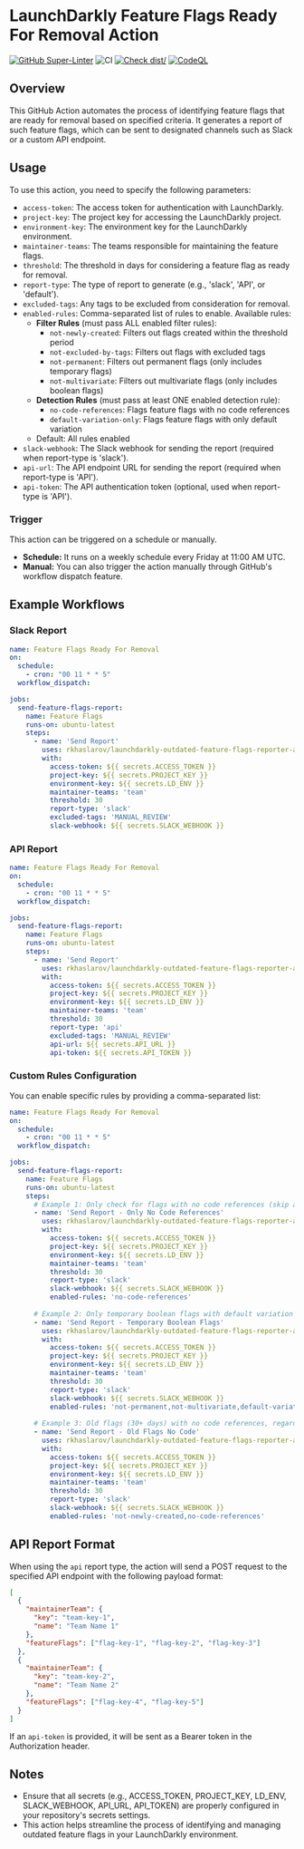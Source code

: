 # LaunchDarkly Feature Flags Ready For Removal Action

[![GitHub Super-Linter](https://github.com/rkhaslarov/launchdarkly-outdated-feature-flags-reporter-action/actions/workflows/linter.yml/badge.svg)](https://github.com/super-linter/super-linter)
![CI](https://github.com/rkhaslarov/launchdarkly-outdated-feature-flags-reporter-action/actions/workflows/ci.yml/badge.svg)
[![Check dist/](https://github.com/rkhaslarov/launchdarkly-outdated-feature-flags-reporter-action/actions/workflows/check-dist.yml/badge.svg)](https://github.com/rkhaslarov/launchdarkly-outdated-feature-flags-reporter-action/actions/workflows/check-dist.yml)
[![CodeQL](https://github.com/rkhaslarov/launchdarkly-outdated-feature-flags-reporter-action/actions/workflows/codeql-analysis.yml/badge.svg)](https://github.com/rkhaslarov/launchdarkly-outdated-feature-flags-reporter-action/actions/workflows/codeql-analysis.yml)

## Overview

This GitHub Action automates the process of identifying feature flags that
are ready for removal based on specified criteria.
It generates a report of such feature flags, which can be sent
to designated channels such as Slack or a custom API endpoint.

## Usage

To use this action, you need to specify the following parameters:

- `access-token`: The access token for authentication with LaunchDarkly.
- `project-key`: The project key for accessing the LaunchDarkly project.
- `environment-key`: The environment key for the LaunchDarkly environment.
- `maintainer-teams`: The teams responsible for maintaining the feature flags.
- `threshold`: The threshold in days for considering a feature flag as ready
   for removal.
- `report-type`: The type of report to generate (e.g., 'slack', 'API', or
  'default').
- `excluded-tags`: Any tags to be excluded from consideration for removal.
- `enabled-rules`: Comma-separated list of rules to enable. Available rules:
  - **Filter Rules** (must pass ALL enabled filter rules):
    - `not-newly-created`: Filters out flags created within the threshold period
    - `not-excluded-by-tags`: Filters out flags with excluded tags
    - `not-permanent`: Filters out permanent flags (only includes temporary flags)
    - `not-multivariate`: Filters out multivariate flags (only includes boolean flags)
  - **Detection Rules** (must pass at least ONE enabled detection rule):
    - `no-code-references`: Flags feature flags with no code references
    - `default-variation-only`: Flags feature flags with only default variation
  - Default: All rules enabled
- `slack-webhook`: The Slack webhook for sending the report (required when
  report-type is 'slack').
- `api-url`: The API endpoint URL for sending the report (required when
  report-type is 'API').
- `api-token`: The API authentication token (optional, used when report-type
  is 'API').

### Trigger

This action can be triggered on a schedule or manually.

- **Schedule:** It runs on a weekly schedule every Friday at 11:00 AM UTC.
- **Manual:** You can also trigger the action manually through
  GitHub's workflow dispatch feature.

## Example Workflows

### Slack Report

```yaml
name: Feature Flags Ready For Removal
on:
  schedule:
    - cron: "00 11 * * 5"
  workflow_dispatch:

jobs:
  send-feature-flags-report:
    name: Feature Flags
    runs-on: ubuntu-latest
    steps:
      - name: 'Send Report'
        uses: rkhaslarov/launchdarkly-outdated-feature-flags-reporter-action@v1.0.0
        with:
          access-token: ${{ secrets.ACCESS_TOKEN }}
          project-key: ${{ secrets.PROJECT_KEY }}
          environment-key: ${{ secrets.LD_ENV }}
          maintainer-teams: 'team'
          threshold: 30
          report-type: 'slack'
          excluded-tags: 'MANUAL_REVIEW'
          slack-webhook: ${{ secrets.SLACK_WEBHOOK }}
```

### API Report

```yaml
name: Feature Flags Ready For Removal
on:
  schedule:
    - cron: "00 11 * * 5"
  workflow_dispatch:

jobs:
  send-feature-flags-report:
    name: Feature Flags
    runs-on: ubuntu-latest
    steps:
      - name: 'Send Report'
        uses: rkhaslarov/launchdarkly-outdated-feature-flags-reporter-action@v1.0.0
        with:
          access-token: ${{ secrets.ACCESS_TOKEN }}
          project-key: ${{ secrets.PROJECT_KEY }}
          environment-key: ${{ secrets.LD_ENV }}
          maintainer-teams: 'team'
          threshold: 30
          report-type: 'api'
          excluded-tags: 'MANUAL_REVIEW'
          api-url: ${{ secrets.API_URL }}
          api-token: ${{ secrets.API_TOKEN }}
```

### Custom Rules Configuration

You can enable specific rules by providing a comma-separated list:

```yaml
name: Feature Flags Ready For Removal
on:
  schedule:
    - cron: "00 11 * * 5"
  workflow_dispatch:

jobs:
  send-feature-flags-report:
    name: Feature Flags
    runs-on: ubuntu-latest
    steps:
      # Example 1: Only check for flags with no code references (skip all filters)
      - name: 'Send Report - Only No Code References'
        uses: rkhaslarov/launchdarkly-outdated-feature-flags-reporter-action@v1.0.0
        with:
          access-token: ${{ secrets.ACCESS_TOKEN }}
          project-key: ${{ secrets.PROJECT_KEY }}
          environment-key: ${{ secrets.LD_ENV }}
          maintainer-teams: 'team'
          threshold: 30
          report-type: 'slack'
          slack-webhook: ${{ secrets.SLACK_WEBHOOK }}
          enabled-rules: 'no-code-references'
      
      # Example 2: Only temporary boolean flags with default variation
      - name: 'Send Report - Temporary Boolean Flags'
        uses: rkhaslarov/launchdarkly-outdated-feature-flags-reporter-action@v1.0.0
        with:
          access-token: ${{ secrets.ACCESS_TOKEN }}
          project-key: ${{ secrets.PROJECT_KEY }}
          environment-key: ${{ secrets.LD_ENV }}
          maintainer-teams: 'team'
          threshold: 30
          report-type: 'slack'
          slack-webhook: ${{ secrets.SLACK_WEBHOOK }}
          enabled-rules: 'not-permanent,not-multivariate,default-variation-only'
      
      # Example 3: Old flags (30+ days) with no code references, regardless of type
      - name: 'Send Report - Old Flags No Code'
        uses: rkhaslarov/launchdarkly-outdated-feature-flags-reporter-action@v1.0.0
        with:
          access-token: ${{ secrets.ACCESS_TOKEN }}
          project-key: ${{ secrets.PROJECT_KEY }}
          environment-key: ${{ secrets.LD_ENV }}
          maintainer-teams: 'team'
          threshold: 30
          report-type: 'slack'
          slack-webhook: ${{ secrets.SLACK_WEBHOOK }}
          enabled-rules: 'not-newly-created,no-code-references'
```

## API Report Format

When using the `api` report type, the action will send a POST request to the
specified API endpoint with the following payload format:

```json
[
  {
    "maintainerTeam": {
      "key": "team-key-1",
      "name": "Team Name 1"
    },
    "featureFlags": ["flag-key-1", "flag-key-2", "flag-key-3"]
  },
  {
    "maintainerTeam": {
      "key": "team-key-2",
      "name": "Team Name 2"
    },
    "featureFlags": ["flag-key-4", "flag-key-5"]
  }
]
```

If an `api-token` is provided, it will be sent as a Bearer token in the
Authorization header.

## Notes

- Ensure that all secrets (e.g., ACCESS_TOKEN, PROJECT_KEY, LD_ENV,
  SLACK_WEBHOOK, API_URL, API_TOKEN) are properly configured in your
  repository's secrets settings.
- This action helps streamline the process of identifying and managing outdated
  feature flags in your LaunchDarkly environment.
